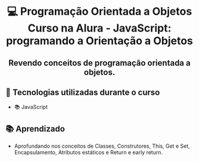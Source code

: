 <div align="center">
<h1>💻 Programação Orientada a Objetos<br/>
Curso na Alura - JavaScript: programando a Orientação a Objetos</h1>

<h2>Revendo conceitos de programação orientada a objetos.</h2>
</div>

## 🔨 Tecnologias utilizadas durante o curso

- 📚 JavaScript

## 📚 Aprendizado

- Aprofundando nos conceitos de Classes, Construtores, This, Get e Set, Encapsulamento, Atributos estáticos e Return e early return.
